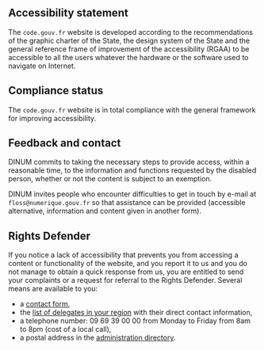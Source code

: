 ## Accessibility statement

The `code.gouv.fr` website is developed according to the recommendations of the graphic charter of the State, the design system of the State and the general reference frame of improvement of the accessibility (RGAA) to be accessible to all the users whatever the hardware or the software used to navigate on Internet.

## Compliance status

The `code.gouv.fr` website is in total compliance with the general framework for improving accessibility.

## Feedback and contact

DINUM commits to taking the necessary steps to provide access, within a reasonable time, to the information and functions requested by the disabled person, whether or not the content is subject to an exemption.

DINUM invites people who encounter difficulties to get in touch by e-mail at `floss@numerique.gouv.fr` so that assistance can be provided (accessible alternative, information and content given in another form).

## Rights Defender

If you notice a lack of accessibility that prevents you from accessing a content or functionality of the website, and you report it to us and you do not manage to obtain a quick response from us, you are entitled to send your complaints or a request for referral to the Rights Defender. Several means are available to you:

* a [contact form](https://www.defenseurdesdroits.fr/nous-contacter),
* the [list of delegates in your region](https://www.defenseurdesdroits.fr/fr/saisir/delegues) with their direct contact information,
* a telephone number: 09 69 39 00 00 from Monday to Friday from 8am to 8pm (cost of a local call),
* a postal address in the [administration directory](https://lannuaire.service-public.fr/autorites-independantes/autorite-administrative-independante_195381).
